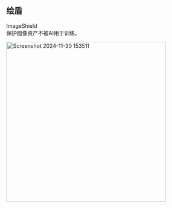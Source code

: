 绘盾
----
ImageShield  
保护图像资产不被AI用于训练。

<img width="423" alt="Screenshot 2024-11-30 153511" src="https://github.com/user-attachments/assets/a5d18a17-8f0e-4907-b947-901d80be5859">

